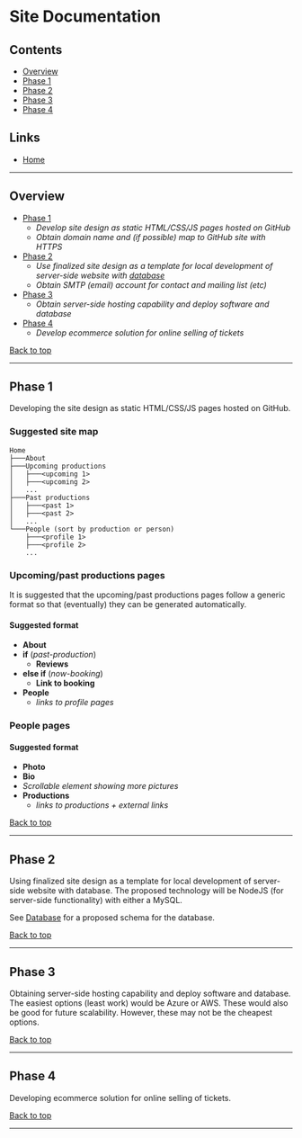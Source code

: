 # Site Documentation

## Contents
+ [Overview](#overview)
+ [Phase 1](#phase-1) 
+ [Phase 2](#phase-2)
+ [Phase 3](#phase-3)
+ [Phase 4](#phase-4)

## Links
+ [Home](../README.md)

<hr>

## Overview

+ [Phase 1](#phase-1) 
   + *Develop site design as static HTML/CSS/JS pages hosted on GitHub*
   + *Obtain domain name and (if possible) map to GitHub site with HTTPS*
+ [Phase 2](#phase-2)
   + *Use finalized site design as a template for local development of server-side website with [database](database.md)*
   + *Obtain SMTP (email) account for contact and mailing list (etc)* 
+ [Phase 3](#phase-3)
   + *Obtain server-side hosting capability and deploy software and database* 
+ [Phase 4](#phase-4) 
   + *Develop ecommerce solution for online selling of tickets*

[Back to top](#site-documentation)

<hr>

## Phase 1

Developing the site design as static HTML/CSS/JS pages hosted on GitHub.

### Suggested site map

```
Home 
├───About
├───Upcoming productions
│   ├───<upcoming 1>
│   ├───<upcoming 2>
│   ...
├───Past productions
│   ├───<past 1>
│   ├───<past 2>
│   ...
└───People (sort by production or person)
    ├───<profile 1>
    ├───<profile 2>
    ...
```

### Upcoming/past productions pages
It is suggested that the upcoming/past productions pages follow a generic format so that (eventually) they can be generated automatically.

#### Suggested format

+ **About**
+ **if** (*past-production*)
   + **Reviews**
+ **else if** (*now-booking*)
   + **Link to booking**
+ **People** 
   + *links to profile pages*

### People pages
 
#### Suggested format

+ **Photo**
+ **Bio**
+ *Scrollable element showing more pictures*
+ **Productions**
   + *links to productions + external links*

[Back to top](#site-documentation)

<hr>

## Phase 2

Using finalized site design as a template for local development of server-side website with database. The proposed technology will be NodeJS (for server-side functionality) with either a MySQL.

See [Database](database.md) for a proposed schema for the database.

[Back to top](#site-documentation)

<hr>

## Phase 3

Obtaining server-side hosting capability and deploy software and database. The easiest options (least work) would be Azure or AWS. These would also be good for future scalability. However, these may not be the cheapest options.

[Back to top](#site-documentation)

<hr>

## Phase 4

Developing ecommerce solution for online selling of tickets.

[Back to top](#site-documentation)

<hr>

